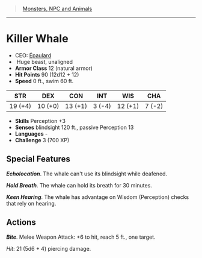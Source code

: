 ﻿---
!MonsterItem
Family: MonsterVO
Type: beast
Size: Huge
Alignment: unaligned
ArmorClass: 12 (natural armor)
HitPoints: 90 (12d12 + 12)
Speed: 0 ft., swim 60 ft.
Strength: 19 (+4)
Dexterity: 10 (+0)
Constitution: 13 (+1)
Intelligence: ' 3 (-4)'
Wisdom: 12 (+1)
Charisma: ' 7 (-2)'
Skills: Perception +3
Senses: blindsight 120 ft., passive Perception 13
Languages: '-'
Challenge: 3 (700 XP)
Id: monsters_vo.md#killer-whale
ParentLink: monsters_vo.md#monsters-npc-and-animals
Name: Killer Whale
ParentName: Monsters, NPC and Animals
NameLevel: 1
AltName: '[Épaulard](hd_monsters_epaulard.md)'
Attributes: {}
AttributesDictionary: >+
  {}

---
> [Monsters, NPC and Animals](srd_monsters.md)

---

# Killer Whale

- CEO: [Épaulard](hd_monsters_epaulard.md)
-  Huge beast, unaligned
- **Armor Class** 12 (natural armor)
- **Hit Points** 90 (12d12 + 12)
- **Speed** 0 ft., swim 60 ft.

|STR|DEX|CON|INT|WIS|CHA|
|---|---|---|---|---|---|
|19 (+4)|10 (+0)|13 (+1)| 3 (-4)|12 (+1)| 7 (-2)|

- **Skills** Perception +3
- **Senses** blindsight 120 ft., passive Perception 13
- **Languages** -
- **Challenge** 3 (700 XP)

## Special Features

**_Echolocation_**. The whale can't use its blindsight while deafened.

**_Hold Breath_**. The whale can hold its breath for 30 minutes.

**_Keen Hearing_**. The whale has advantage on Wisdom (Perception) checks that rely on hearing.

## Actions

**_Bite_**. Melee Weapon Attack: +6 to hit, reach 5 ft., one target.

_Hit_: 21 (5d6 + 4) piercing damage.

